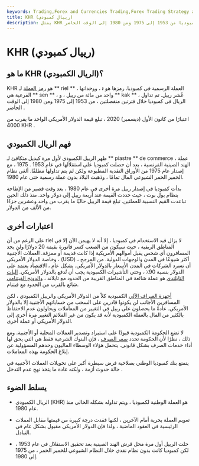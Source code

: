 ```yaml
---
keywords: Trading,Forex and Currencies Trading,Forex Trading Strategy and Education,Strategy and Education
title: KHR (رييال كمبودي)
description: يمثل KHR الرييل الكمبودي ، عملة كمبوديا من 1953 إلى 1975 ومن 1980 إلى الوقت الحاضر.
---
```


# KHR (رييال كمبودي)
## ما هو KHR (الريال الكمبودي)؟

KHR هو [رمز العملة](/isocurrencycode) لـ ** riel ** ، العملة الرسمية في كمبوديا. رمزها هو ៛ ، ووحداتها الفرعية هي ** sen ** ، واحد من مائة من رييل ، و ** kak ** ، عُشر رييل. تم تداول الريال في كمبوديا خلال فترتين منفصلتين ، من 1953 إلى 1975 ومن 1980 إلى الوقت الحاضر .

اعتبارًا من كانون الأول (ديسمبر) 2020 ، تبلغ قيمة الدولار الأمريكي الواحد ما يقرب من 4000 KHR .

## فهم الريال الكمبودي

ظهر الرييل الكمبودي لأول مرة كبديل متكافئ لـ ** piastre ** de commerce ، عملة الهند الصينية الفرنسية ، بعد أن حصلت كمبوديا على استقلالها في عام 1953 . 1975 ، مع إصدار عام 1975 من الأوراق النقدية المطبوعة ولكن لم يتم تداولها مطلقًا. ألغى نظام الخمير الحمر الشيوعي المال تمامًا ، وذهبت البلاد بدون عملة رسمية حتى عام 1980.

بدأت كمبوديا في إصدار رييل مرة أخرى في عام 1980 ، بعد وقت قصير من الإطاحة بنظام بول بوت ، حيث حددت القيمة عند أربعة رييل إلى دولار واحد. منذ ذلك الحين تباعدت القيم النسبية للعملتين. تبلغ قيمة الرييل حاليًا ما يقرب من واحد وعشرين جزءًا من الألف من الدولار.

## اعتبارات أخرى

على الرغم من أن riel لا يزال قيد الاستخدام في كمبوديا ، إلا أنه لا يهيمن الآن إلا في المناطق الريفية ، حيث سيكون من الصعب كسر فاتورة بقيمة 20 دولارًا ولن يجد المسافرون أي شخص يقبل أموالهم الأمريكية إذا كانت قديمة أو ممزقة. العملات الأجنبية ، وخاصة الدولار الأمريكي (USD) ، أكثر شيوعًا في المدن والوجهات الدولية. من المرجح أن تسرد الشركات في المدن الأسعار بالدولار الأمريكي. بشكل عام ، الاقتصاد يعتمد على الدولار بنسبة 90٪ ، وحتى التأشيرات الكمبودية يجب أن تُدفع بالدولار الأمريكي. [البات التايلندي](/thb-thai-baht) هو عملة شائعة في المناطق القريبة من الحدود مع تايلاند ، [والدونج الفيتنامي](/vnd-vietnamese-dong) شائع بالقرب من الحدود مع فيتنام.

[أجهزة الصراف الآلي](/atm) الكمبودية كلاً من الدولار الأمريكي والرييل الكمبودي ، لكن المسافرين الأجانب لن يكونوا قادرين على السحب من حساباتهم الأجنبية إلا بالدولار الأمريكي. عادةً ما يحصلون على رييل في التغيير من المعاملات ويحاولون عدم الاحتفاظ بالكثير من المال بالعملة الكمبودية لأنه قد يكون من غير الملائم التغيير مرة أخرى إلى الدولار الأمريكي أو عملة أخرى.

لا تضع الحكومة الكمبودية قيودًا على استيراد وتصدير العملات المحلية أو الأجنبية. ومع ذلك ، نظرًا لأن الحكومة تحدد [سعر الصرف](/exchangerate) ، فإن البنوك الشرعية فقط هي التي يحق لها أداء خدمات الصرف بشكل قانوني. يتحمل هؤلاء الوسطاء الماليون وحدهم المسؤولية عن إبلاغ الحكومة بهذه المعاملات.

يتمتع بنك كمبوديا الوطني بصلاحية فرض سيطرة أكبر على تحويلات العملات الأجنبية في حالة حدوث أزمة ، ولكنه عادة ما يتخذ نهج عدم التدخل .

## يسلط الضوء

- الريال الكمبودي (KHR) هو العملة الوطنية لكمبوديا ، ويتم تداوله بشكله الحالي منذ عام 1980.

- تعويم العملة بحرية أمام الآخرين ، لكنها فقدت درجة كبيرة من قيمتها مقابل العملات الرئيسية في العقود الماضية ، ولذا فإن الدولار الأمريكي مقبول بشكل عام في التبادل.

- حلت الرييل أول مرة محل قرش الهند الصينية بعد تحقيق الاستقلال في عام 1953 ، لكن كمبوديا كانت بدون نظام نقدي خلال النظام الشيوعي للخمير الحمر ، من 1975 إلى 1980.

